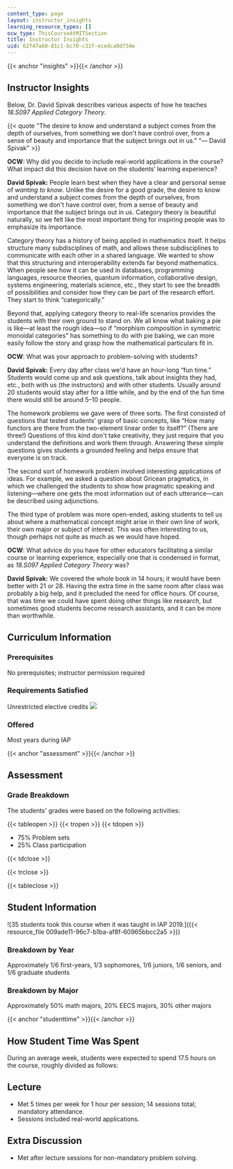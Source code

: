 ```yaml
---
content_type: page
layout: instructor_insights
learning_resource_types: []
ocw_type: ThisCourseAtMITSection
title: Instructor Insights
uid: 62f47a60-81c1-bc70-c31f-ecedca0d734e
---
```


{{< anchor "insights" >}}{{< /anchor >}}

Instructor Insights
-------------------

Below, Dr. David Spivak describes various aspects of how he teaches _18.S097 Applied Category Theory_.

{{< quote "The desire to know and understand a subject comes from the depth of ourselves, from something we don't have control over, from a sense of beauty and importance that the subject brings out in us." "— David Spivak" >}}

**OCW**: Why did you decide to include real-world applications in the course? What impact did this decision have on the students’ learning experience?

**David Spivak:** People learn best when they have a clear and personal sense of _wanting to know_. Unlike the desire for a good grade, the desire to know and understand a subject comes from the depth of ourselves, from something we don't have control over, from a sense of beauty and importance that the subject brings out in us. Category theory is beautiful naturally, so we felt like the most important thing for inspiring people was to emphasize its importance. 

Category theory has a history of being applied in mathematics itself. It helps structure many subdisciplines of math, and allows these subdisciplines to communicate with each other in a shared language. We wanted to show that this structuring and interoperability extends far beyond mathematics. When people see how it can be used in databases, programming languages, resource theories, quantum information, collaborative design, systems engineering, materials science, etc., they start to see the breadth of possibilities and consider how they can be part of the research effort. They start to think “categorically.”

Beyond that, applying category theory to real-life scenarios provides the students with their own ground to stand on. We all know what baking a pie is like—at least the rough idea—so if “morphism composition in symmetric monoidal categories” has something to do with pie baking, we can more easily follow the story and grasp how the mathematical particulars fit in.

**OCW**: What was your approach to problem-solving with students?

**David Spivak:** Every day after class we'd have an hour-long “fun time.” Students would come up and ask questions, talk about insights they had, etc., both with us (the instructors) and with other students. Usually around 20 students would stay after for a little while, and by the end of the fun time there would still be around 5–10 people.

The homework problems we gave were of three sorts. The first consisted of questions that tested students’ grasp of basic concepts, like “How many functors are there from the two-element linear order to itself?” (There are three!) Questions of this kind don't take creativity, they just require that you understand the definitions and work them through. Answering these simple questions gives students a grounded feeling and helps ensure that everyone is on track.

The second sort of homework problem involved interesting applications of ideas. For example, we asked a question about Gricean pragmatics, in which we challenged the students to show how pragmatic speaking and listening—where one gets the most information out of each utterance—can be described using adjunctions. 

The third type of problem was more open-ended, asking students to tell us about where a mathematical concept might arise in their own line of work, their own major or subject of interest. This was often interesting to us, though perhaps not quite as much as we would have hoped. 

**OCW**: What advice do you have for other educators facilitating a similar course or learning experience, especially one that is condensed in format, as _18.S097 Applied Category Theory_ was?

**David Spivak:** We covered the whole book in 14 hours; it would have been better with 21 or 28. Having the extra time in the same room after class was probably a big help, and it precluded the need for office hours. Of course, that was time we could have spent doing other things like research, but sometimes good students become research assistants, and it can be more than worthwhile.

Curriculum Information
----------------------

### Prerequisites

No prerequisites; instructor permission required

### Requirements Satisfied

Unrestricted elective credits ![](/images/educator/icon-question-unrestrict.png)

### Offered

Most years during IAP

{{< anchor "assessment" >}}{{< /anchor >}}

Assessment
----------

### Grade Breakdown

The students' grades were based on the following activities:

{{< tableopen >}}
{{< tropen >}}
{{< tdopen >}}
- 75% Problem sets
- 25% Class participation

{{< tdclose >}}

{{< trclose >}}

{{< tableclose >}}

Student Information
-------------------

![35 students took this course when it was taught in IAP 2019.]({{< resource_file 009ade11-96c7-b1ba-af8f-60965bbcc2a5 >}})

### Breakdown by Year

Approximately 1/6 first-years, 1/3 sophomores, 1/6 juniors, 1/6 seniors, and 1/6 graduate students

### Breakdown by Major

Approximately 50% math majors, 20% EECS majors, 30% other majors

{{< anchor "studenttime" >}}{{< /anchor >}}

How Student Time Was Spent
--------------------------

During an average week, students were expected to spend 17.5 hours on the course, roughly divided as follows:

Lecture
-------

*   Met 5 times per week for 1 hour per session; 14 sessions total; mandatory attendance.
*   Sessions included real-world applications.

Extra Discussion
----------------

*   Met after lecture sessions for non-mandatory problem solving.